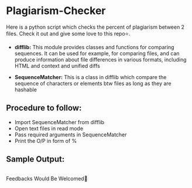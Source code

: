 # Plagiarism-Checker
Here is a python script which checks the percent of plagiarism between 2 files. Check it out and give some love to this repo⭐.

- **difflib:**
This module provides classes and functions for comparing sequences. It can be used for example, for comparing files, and can produce information about file differences in various formats, including HTML and context and unified diffs
 
- **SequenceMatcher:**
This is a class in difflib which compare the sequence of characters or elements btw files as long as they are hashable

## Procedure to follow: 
- Import SequenceMatcher from difflib
- Open text files in read mode
- Pass required arguments in SequenceMatcher
- Print the O/P in form of %
## Sample Output:
<p align="center"><img src=""></p>

Feedbacks Would Be Welcomed🙌
